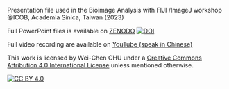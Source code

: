 Presentation file used in the Bioimage Analysis with FIJI /ImageJ workshop @ICOB, Academia Sinica, Taiwan (2023)

Full PowerPoint files is available on [ZENODO](https://zenodo.org/records/12736727) [![DOI](https://zenodo.org/badge/DOI/10.5281/zenodo.12736727.svg)](https://doi.org/10.5281/zenodo.12736727)

Full video recording are available on [YouTube (speak in Chinese)](https://www.youtube.com/watch?v=cnfW9vPQ_XI)

This work is licensed by Wei-Chen CHU under a
[Creative Commons Attribution 4.0 International License][cc-by] unless mentioned otherwise.

[cc-by]: http://creativecommons.org/licenses/by/4.0/
[cc-by-image]: https://i.creativecommons.org/l/by/4.0/88x31.png

[![CC BY 4.0][cc-by-image]][cc-by]



